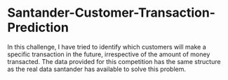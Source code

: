 # Santander-Customer-Transaction-Prediction
In this challenge, I have tried to identify which customers will make a specific transaction in the future, irrespective of the amount of money transacted. The data provided for this competition has the same structure as the real data santander has available to solve this problem.
